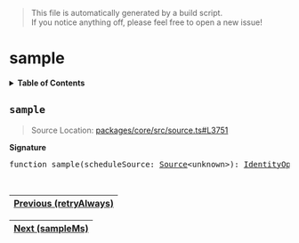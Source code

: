 > This file is automatically generated by a build script.<br>If you notice anything off, please feel free to open a new issue!

# sample

<details><summary><b>Table of Contents</b></summary><br>

1. [<code>sample</code>](#sample)</details>

## <a name="sample"></a><code>sample</code>

> Source Location: [packages\/core\/src\/source.ts#L3751](..\/..\/packages\/core\/src\/source.ts#L3751)

<b>Signature</b>

<pre>function sample(scheduleSource: <a href="../03-api-source/00-Source.md#Source-Interface">Source</a>&lt;unknown&gt;): <a href="001-IdentityOperator.md#IdentityOperator">IdentityOperator</a></pre><br>

| [Previous \(retryAlways\)](059-retryAlways.md#readme) |
| --- |

<div align="right">

| [Next \(sampleMs\)](061-sampleMs.md#readme) |
| --- |
</div>
